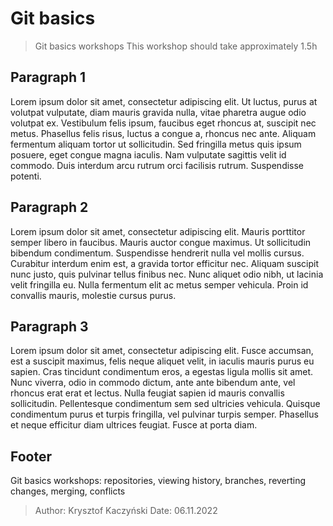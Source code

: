 # Git basics

>Git basics workshops
>This workshop should take approximately 1.5h

## Paragraph 1

Lorem ipsum dolor sit amet, consectetur adipiscing elit. Ut luctus, purus at volutpat vulputate, diam mauris gravida
nulla, vitae pharetra augue odio volutpat ex. Vestibulum felis ipsum, faucibus eget rhoncus at, suscipit nec metus.
Phasellus felis risus, luctus a congue a, rhoncus nec ante. Aliquam fermentum aliquam tortor ut sollicitudin. Sed
fringilla metus quis ipsum posuere, eget congue magna iaculis. Nam vulputate sagittis velit id commodo. Duis interdum
arcu rutrum orci facilisis rutrum. Suspendisse potenti.

## Paragraph 2

Lorem ipsum dolor sit amet, consectetur adipiscing elit. Mauris porttitor semper libero in faucibus. Mauris auctor
congue maximus. Ut sollicitudin bibendum condimentum. Suspendisse hendrerit nulla vel mollis cursus. Curabitur interdum
enim est, a gravida tortor efficitur nec. Aliquam suscipit nunc justo, quis pulvinar tellus finibus nec. Nunc aliquet
odio nibh, ut lacinia velit fringilla eu. Nulla fermentum elit ac metus semper vehicula. Proin id convallis mauris,
molestie cursus purus.

## Paragraph 3

Lorem ipsum dolor sit amet, consectetur adipiscing elit. Fusce accumsan, est a suscipit maximus, felis neque aliquet
velit, in iaculis mauris purus eu sapien. Cras tincidunt condimentum eros, a egestas ligula mollis sit amet. Nunc
viverra, odio in commodo dictum, ante ante bibendum ante, vel rhoncus erat erat et lectus. Nulla feugiat sapien id
mauris convallis sollicitudin. Pellentesque condimentum sem sed ultricies vehicula. Quisque condimentum purus et turpis
fringilla, vel pulvinar turpis semper. Phasellus et neque efficitur diam ultrices feugiat. Fusce at porta diam.

## Footer

Git basics workshops: repositories, viewing history, branches, reverting changes, merging, conflicts

>Author: Krysztof Kaczyński
>Date: 06.11.2022
